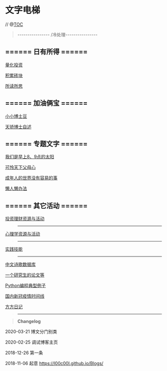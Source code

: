 # 文字电梯

//  @[TOC](文字电梯)


> ---------------- /冷处理----------------





## ====== 日有所得 ====== 

[量化投资](https://github.com/l00c00l/LCL_Quant/blob/master/README.md)


[积累砖块](https://github.com/l00c00l/Blogs/blob/master/_posts/blog/Cards+Notes.md)


[所读所思](https://github.com/l00c00l/Blogs/blob/master/_drafts/LCL's_reading_notes.md)


## ====== 加油俩宝 ====== 


[小小博士豆](https://github.com/l00c00l/Blogs/blob/master/_posts/blog/Mini_Dr.Bean.md) 


[天骄博士自述](https://github.com/PepperJao)  


## ====== 专题文字 ====== 

[我们是早上8、9点的太阳](https://github.com/l00c00l/Blogs/blob/master/_posts/blog/for_kids.md) 


[可怜天下父母心](https://github.com/l00c00l/Blogs/blob/master/_posts/blog/for_parents.md) 


[成年人的世界没有容易的事](https://github.com/l00c00l/Blogs/blob/master/_posts/blog/for_adults.md) 


[懒人懒办法](https://github.com/l00c00l/Blogs/blob/master/_posts/blog/Efficiency.md)



## ====== 其它活动 ====== 


 [投资理财资源与活动](https://github.com/l00c00l/Blogs/blob/master/_posts/blog/investment.md)


> ----------------------------------------------------------------------------------


 [心理学资源与活动](https://github.com/l00c00l/Blogs/blob/master/_wiki/Cognitive_psychology.md)


> ----------------------------------------------------------------------------------


[实践技能](https://github.com/l00c00l/Blogs/blob/master/_posts/blog/Practice.md)


> ----------------------------------------------------------------------------------

[中文诗歌数据库](https://github.com/l00c00l/chinese-poetry/blob/master/README.md)

[一个研究生的论文等](https://github.com/xiahouzuoxin/notes/tree/master/essays)

[Python编程典型例子](https://github.com/l00c00l/python-small-examples)


[国内新冠疫情时间线](https://github.com/l00c00l/wuhan2020-timeline/blob/master/%E6%97%B6%E9%97%B4%E7%BA%BFTIMELINE.md)

[方方日记](https://github.com/l00c00l/Blogs/blob/master/_wiki/FF_diary.md)

> ----------------------------------------------------------------------------------



>**Changelog**  

2020-03-21 博文分门别类

2020-02-25 调试博客主页

2018-12-26 第一条

2018-11-06  起意  https://l00c00l.github.io/Blogs/
